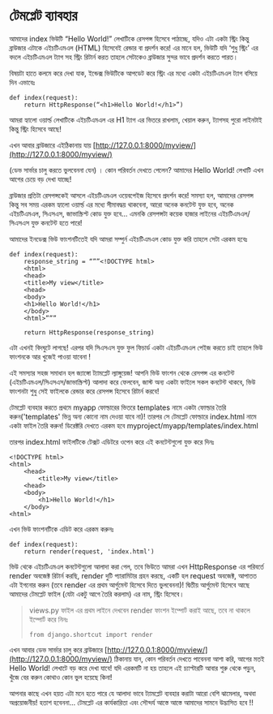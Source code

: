 # টেমপ্লেট ব্যাবহার

আমাদের index ভিউটি “Hello World!” লেখাটিকে রেসপন্স হিসেবে পাঠাচ্ছে, যদিও এটা একটা স্ট্রিং কিন্তু ব্রাউজার এটাকে এইচটিএমএল \(HTML\) হিসেবেই রেন্ডার বা প্রদর্শন করে! এর মানে হল, ভিউটি যদি ‘শুধু স্ট্রিং’ এর বদলে এইচটিএমএল ট্যাগ সহ স্ট্রিং রিটার্ন করত তাহলে সেটাকেও ব্রাউজার সুন্দর ভাবে প্রদর্শন করতে পারত।

বিষয়টা হাতে কলমে করে দেখা যাক, ইন্ডেক্স ভিউটিকে আপডেট করে স্ট্রিং এর মধ্যে একটা এইচটিএমএল ট্যাগ বসিয়ে দিন এভাবেঃ

```text
def index(request):
    return HttpResponse(“<h1>Hello World!</h1>”)
```

আমরা হ্যালো ওয়ার্ল্ড লেখাটিকে এইচটিএমএল এর H1 ট্যাগ এর ভিতরে রাখলাম, খেয়াল করুন, ট্যাগসহ পুরো লাইনটাই কিন্তু স্ট্রিং হিসেবে আছে!

এখন আবার ব্রাউজারে এইঠিকানায় যায় [http://127.0.0.1:8000/myview/](http://127.0.0.1:8000/myview/)

\(ডেভ সার্ভার চালু করতে ভুলবেননা যেন\) । কোন পরিবর্তন দেখতে পেলেন? আমাদের Hello World! লেখাটি এখন আগের চেয়ে বড় দেখা যাচ্ছে!

ব্রাউজার প্রতিটা রেসপন্সকেই আসলে এইচটিএমএল ওয়েবপেইজ হিসেবে প্রদর্শন করে! সমস্যা হল, আমাদের রেসপন্স কিন্তু সব সময় এরকম হ্যালো ওয়ার্ল্ড এর মধ্যে সীমাবদ্ধয় থাকবেনা, আরো অনেক কনটেন্ট যুক্ত হবে, অনেক এইচটিএমএল, সিএসএস, জাভাস্ক্রিপ্ট কোড যুক্ত হবে... এমনকি রেসপন্সটা কয়েক হাজার লাইনের এইচটিএমএল/সিএসএস যুক্ত কনটেন্ট হতে পারে!

আমাদের ইনডেক্স ভিউ ফাংশনটিতেই যদি আমরা সম্পুর্ন এইচটিএমএল কোড যুক্ত করি তাহলে সেটা এরকম হবেঃ

```text
def index(request):
    response_string = “””<!DOCTYPE html>
    <html>
    <head>
    <title>My view</title>
    <head>
    <body>
    <h1>Hello World!</h1>
    </body>
    <html>”””

    return HttpResponse(response_string)
```

এটা এখনই বিদঘুটে লাগছে! এরপর যদি সিএসএস যুক্ত ফুল ফিচার্ড একটা এইচটিএমএল পেইজ করতে চাই তাহলে ভিউ ফাংশনকে আর খুজেই পাওয়া যাবেনা !

এই সমস্যার সহজ সমাধান হল জ্যাঙ্গো ট্যামপ্লেট ল্যাঙ্গুয়েজ! আপনি ভিউ ফাংশন থেকে রেসপন্স এর কনটেন্ট \(এইচটিএমএল/সিএসএস/জাভাস্ক্রিপ্ট\) আলাদা করে ফেলবেন, জাস্ট অন্য একটা ফাইলে সকল কনটেন্ট থাকবে, ভিউ ফাংশনটা শুধু সেই ফাইলকে রেন্ডার করে রেসপন্স হিসেবে রিটার্ন করবে!

টেমপ্লেট ব্যবহার করতে প্রথমে myapp ফোল্ডারের ভিতরে templates নামে একটা ফোল্ডার তৈরি করুন('templates' ভিন্ন  অন্য কোনো নাম দেওয়া যাবে না)! তারপর সে টেমপ্লেট ফোল্ডারে index.html নামে একটা ফাইল তৈরি করুন! ডিরেক্টরি দেখতে এরকম হবে myproject/myapp/templates/index.html

তারপর index.html ফাইলটিকে টেক্সট এডিটরে ওপেন করে এই কনটেন্টগুলো যুক্ত করে দিনঃ

```text
<!DOCTYPE html>
<html>
    <head>
        <title>My view</title>
    <head>
    <body>
        <h1>Hello World!</h1>
    </body>
<html>
```

এখন ভিউ ফাংশনটিকে এডিট করে এরকম করুনঃ

```text
def index(request):
    return render(request, 'index.html')
```

ভিউ থেকে এইচটিএমএল কনটেন্টগুলো আলাদা করা গেল, তবে ভিউতে আমরা এখন HttpResponse এর পরিবর্তে render অবজেক্ট রিটার্ন করছি, render দুটি প্যারামিটার গ্রহন করছে, একটি হল request অবজেক্ট, আপাতত এটা ইগনোর করুন \(তবে render এর প্রথম আর্গুমেন্ট হিসেবে দিতে ভুলবেননা\)! দ্বিতীয় আর্গুমেন্ট হিসেবে আছে আমাদের টেমপ্লেট ফাইল \(যেটা একটু আগে তৈরি করলাম\) এর নাম, স্ট্রিং হিসেবে।

> views.py ফাইল এর প্রথম লাইনে দেখবেন render ফাংশন ইম্পোর্ট করাই আছে, তবে না থাকলে ইম্পোর্ট করে নিনঃ
>
> ```text
> from django.shortcut import render
> ```

এখন আবার ডেভ সার্ভার চালু করে ব্রাউজারে [http://127.0.0.1:8000/myview/](http://127.0.0.1:8000/myview/) ঠিকানায় যান, কোন পরিবর্তন দেখতে পাবেননা আশা করি, আগের মতই Hello World! লেখাটে বড় করে দেখা যাবে! যদি এরকমটি না হয় তাহলে এই চ্যাপ্টারটি আবার শুরু থেকে পড়ুন, খুঁজে বের করুন কোথাও কোন ভুল হয়েছে কিনা!

আপনার কাছে এখন হয়ত এটা মনে হতে পারে যে আলাদা ভাবে ট্যামপ্লেট ব্যবহার করাটা আরো বেশি ঝামেলার, অথবা অপ্রয়োজনীয়! হতাশ হবেননা... টেমপ্লেট এর কার্যকারিতা এবং সৌন্দর্য আস্তে আস্তে আমাদের সামনে উদ্ভাসিত হবে !!

